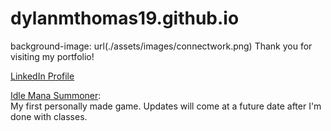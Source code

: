 # dylanmthomas19.github.io
background-image: url(./assets/images/connectwork.png)
Thank you for visiting my portfolio! 

<a href="https://www.linkedin.com/in/dylanmthomas19/" target="_blank">LinkedIn Profile</a>

<a href="https://dylanmthomas19.github.io/IdleManaSummoner" target="_blank">Idle Mana Summoner</a>:
<br>
My first personally made game. Updates will come at a future date after I'm done with classes.